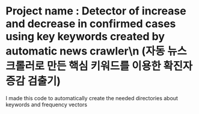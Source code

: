 # Project name : Detector of increase and decrease in confirmed cases using key keywords created by automatic news crawler\n (자동 뉴스 크롤러로 만든 핵심 키워드를 이용한 확진자 증감 검출기)

I made this code to automatically create the needed directories about keywords and frequency vectors 
